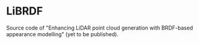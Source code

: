 # LiBRDF
Source code of "Enhancing LiDAR point cloud generation with BRDF-based appearance modelling" (yet to be published).

